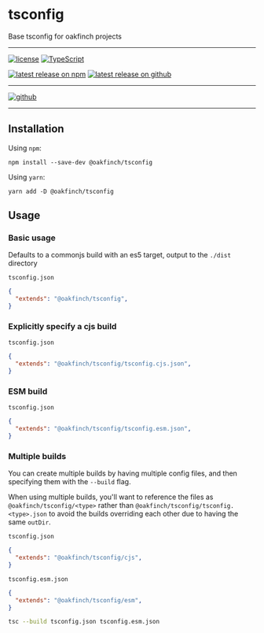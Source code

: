 # tsconfig
Base tsconfig for oakfinch projects

------

[![license](https://badgen.net/github/license/oakfinch/tsconfig)](https://github.com/oakfinch/tsconfig/blob/main/LICENSE)
[![TypeScript](https://badgen.net/badge/icon/TypeScript?icon=typescript&label=)](https://www.typescriptlang.org/)

[![latest release on npm](https://badgen.net/npm/v/@oakfinch/tsconfig?icon=npm&label=)](https://npmjs.com/package/@oakfinch/tsconfig)
[![latest release on github](https://badgen.net/github/release/oakfinch/tsconfig?icon=github&label=)](https://github.com/oakfinch/tsconfig/releases/latest)

------

[![github](https://badgen.net/badge/icon/github?icon=github&scale=2&label=)](https://github.com/oakfinch/tsconfig/)

------

## Installation

Using `npm`:

```
npm install --save-dev @oakfinch/tsconfig
```

Using `yarn`:

```
yarn add -D @oakfinch/tsconfig
```

## Usage

### Basic usage

Defaults to a commonjs build with an es5 target, output to the `./dist` directory

`tsconfig.json`
```json
{
  "extends": "@oakfinch/tsconfig",
}
```

### Explicitly specify a cjs build

`tsconfig.json`
```json
{
  "extends": "@oakfinch/tsconfig/tsconfig.cjs.json",
}
```

### ESM build

`tsconfig.json`
```json
{
  "extends": "@oakfinch/tsconfig/tsconfig.esm.json",
}
```

### Multiple builds

You can create multiple builds by having multiple config files, and then
specifying them with the `--build` flag.

When using multiple builds, you'll want to reference the files as `@oakfinch/tsconfig/<type>`
rather than `@oakfinch/tsconfig/tsconfig.<type>.json` to avoid the builds overriding
each other due to having the same `outDir`.

`tsconfig.json`
```json
{
  "extends": "@oakfinch/tsconfig/cjs",
}
```

`tsconfig.esm.json`
```json
{
  "extends": "@oakfinch/tsconfig/esm",
}
```

```bash
tsc --build tsconfig.json tsconfig.esm.json 
```